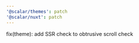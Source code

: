 ```yaml
---
'@scalar/themes': patch
'@scalar/nuxt': patch
---
```


fix(theme): add SSR check to obtrusive scroll check
